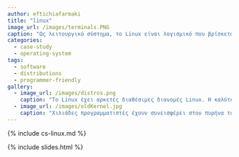```yaml
---
author: eftichiafarmaki
title: "linux"
image_url: /images/terminals.PNG
caption: "Ως λειτουργικό σύστημα, το Linux είναι λογισμικό που βρίσκεται “κάτω” από όλα τα άλλα λογισμικά σε έναν υπολογιστή. Το Linux ξεκίνησε τη ζωή του ως αουτσάιντερ έργο. Πλέον δεν είναι ένα αμφιλεγόμενο ζήτημα που προκαλεί αντιδρασεις όπως κάποτε. Είναι απλώς επιτυχημένο."
categories:
  - case-study
  - operating-system
tags:
  - software
  - distributions
  - programmer-friendly
gallery:
  - image_url: /images/distros.png
    caption: "Το Linux έχει αρκετές διαθέσιμες διανομές Linux. Η καλύτερη είναι αυτή που λειτουργεί καλύτερα στον υπολογιστή του κάθε χρήστη, οπότε μπορεί να δοκιμάσει και να δει ποια ταιριάζει και στο στυλ εργασίας του. (Ubuntu, Fedora, Mint). Κάθε διανομή περιέχει εκατοντάδες ή χιλιάδες προγράμματα που μπορούν να διανεμηθούν μαζί της"
  - image_url: /images/oldKernel.jpg
    caption: "Χιλιάδες προγραμματιστές έχουν συνεισφέρει στον πυρήνα του Linux(kernel Linux) τα τελευταία χρόνια, σύμφωνα με το Linux Foundation. Φυσικά η κοινότητα Linux είναι πολύ περισσότερο από τον πυρήνα και χρειάζεται συνεισφορές από πολλούς άλλους ανθρώπους εκτός από προγραμματιστές."
---
```


{% include cs-linux.md %}

{% include slides.html %}
